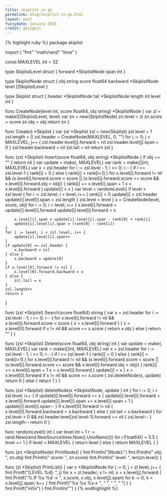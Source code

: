 ```yaml
---
title: skiplist in go
permalink: blog/skiplist-in-go.html
layout: post
fuzzydate: January 2015
credit: gejigeji
---
```


{% highlight ruby %}
package skiplist

import (
	"fmt"
	"math/rand"
	"time"
)

const MAXLEVEL int = 32

type SkiplistLevel struct {
	forward *SkiplistNode
	span    int
}

type SkiplistNode struct {
	obj      string
	score    float64
	backward *SkiplistNode
	level    []SkiplistLevel
}

type Skiplist struct {
	header *SkiplistNode
	tail   *SkiplistNode
	length int
	level  int
}

func CreateNode(level int, score float64, obj string) *SkiplistNode {
	var zl = make([]SkiplistLevel, level)
	var zn = new(SkiplistNode)
	zn.level = zl
	zn.score = score
	zn.obj = obj
	return zn
}

func Create() *Skiplist {
	var zsl *Skiplist
	zsl = new(Skiplist)
	zsl.level = 1
	zsl.length = 0
	zsl.header = CreateNode(MAXLEVEL, 0, "")
	for j := 0; j < MAXLEVEL; j++ {
		zsl.header.level[j].forward = nil
		zsl.header.level[j].span = 0
	}
	zsl.header.backward = nil
	zsl.tail = nil
	return zsl
}

func (zsl *Skiplist) Insert(score float64, obj string) *SkiplistNode {
	if obj == "" {
		return nil
	}
	var update = make([](*SkiplistNode), MAXLEVEL)
	var rank = make([]int, MAXLEVEL)
	var x = zsl.header
	for i := zsl.level - 1; i >= 0; i-- {
		if i == zsl.level-1 {
			rank[i] = 0
		} else {
			rank[i] = rank[i+1]
		}
		for x.level[i].forward != nil && (x.level[i].forward.score < score || (x.level[i].forward.score == score && x.level[i].forward.obj < obj)) {
			rank[i] += x.level[i].span + 1
			x = x.level[i].forward
		}
		update[i] = x
	}
	var level = randomLevel()
	if level > zsl.level {
		for i := zsl.level; i < level; i++ {
			rank[i] = 0
			update[i] = zsl.header
			update[i].level[i].span = zsl.length
		}
		zsl.level = level
	}
	x = CreateNode(level, score, obj)
	for i := 0; i < level; i++ {
		x.level[i].forward = update[i].level[i].forward
		update[i].level[i].forward = x

		x.level[i].span = update[i].level[i].span - rank[0] + rank[i]
		update[i].level[i].span = (rank[0] - rank[i])
	}
	for i := level; i < zsl.level; i++ {
		update[i].level[i].span++
	}
	if update[0] == zsl.header {
		x.backward = nil
	} else {
		x.backward = update[0]
	}
	if x.level[0].forward != nil {
		x.level[0].forward.backward = x
	} else {
		zsl.tail = x
	}
	zsl.length++
	return x
}

func (zsl *Skiplist) Search(score float64) string {
	var x = zsl.header
	for i := zsl.level - 1; i >= 0; i-- {
		for x.level[i].forward != nil && x.level[i].forward.score < score {
			x = x.level[i].forward
		}
	}
	x = x.level[0].forward
	if x != nil && score == x.score {
		return x.obj
	} else {
		return ""
	}
}

func (zsl *Skiplist) Delete(score float64, obj string) int {
	var update = make([](*SkiplistNode), MAXLEVEL)
	var rank = make([]int, MAXLEVEL)
	var x = zsl.header
	for i := zsl.level - 1; i >= 0; i-- {
		if i == zsl.level-1 {
			rank[i] = 0
		} else {
			rank[i] = rank[i+1]
		}
		for x.level[i].forward != nil && (x.level[i].forward.score < score || (x.level[i].forward.score == score && x.level[i].forward.obj < obj)) {
			rank[i] += x.level[i].span + 1
			x = x.level[i].forward
		}
		update[i] = x
	}
	x = x.level[0].forward
	if x != nil && score == x.score {
		zsl.deleteNode(x, update)
		return 0
	} else {
		return 1
	}
}

func (zsl *Skiplist) deleteNode(x *SkiplistNode, update [](*SkiplistNode)) int {
	for i := 0; i < zsl.level; i++ {
		if update[i].level[i].forward == x {
			update[i].level[i].forward = x.level[i].forward
			update[i].level[i].span += x.level[i].span + 1
		}
		update[i].level[i].span--
	}
	if x.level[0].forward != nil {
		x.level[0].forward.backward = x.backward
	} else {
		zsl.tail = x.backward
	}
	for zsl.level > 0 && zsl.header.level[zsl.level-1].forward == nil {
		zsl.level--
	}
	zsl.length--
	return 0
}

func randomLevel() int {
	var level int = 1
	r := rand.New(rand.NewSource(time.Now().UnixNano()))
	for r.Float64() < 0.5 {
		level += 1
	}
	if level < MAXLEVEL {
		return level
	} else {
		return MAXLEVEL
	}
}

func (zn *SkiplistNode) PrintNode() {
	fmt.Println("[Node]:")
	fmt.Println("	obj: ", zn.obj)
	fmt.Println("	score: ", zn.score)
	fmt.Println("	level: ", len(zn.level))
}

func (zl *Skiplist) PrintList() {
	var x *SkiplistNode
	for j := 0; j < zl.level; j++ {
		fmt.Printf("[LEVEL %d]: ", j)
		for x = zl.header; x != nil; x = x.level[j].forward {
			fmt.Printf("%.1f %s %d -> ", x.score, x.obj, x.level[j].span)
			for k := 0; k < x.level[j].span; k++ {
				fmt.Printf("%s %s %s-> ", "  ", "  ", "  ")
			}
		}
		fmt.Printf("nil\n")
	}
	fmt.Println("")
}
{% endhighlight %}
